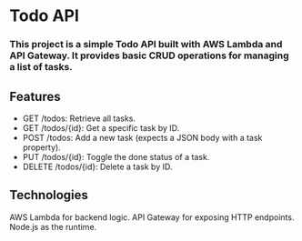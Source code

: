 # Todo API
### This project is a simple Todo API built with AWS Lambda and API Gateway. It provides basic CRUD operations for managing a list of tasks.

## Features
* GET /todos: Retrieve all tasks.
* GET /todos/{id}: Get a specific task by ID.
* POST /todos: Add a new task (expects a JSON body with a task property).
* PUT /todos/{id}: Toggle the done status of a task.
* DELETE /todos/{id}: Delete a task by ID.
## Technologies
AWS Lambda for backend logic.
API Gateway for exposing HTTP endpoints.
Node.js as the runtime.
